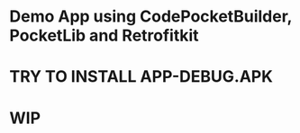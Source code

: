 # Demo App using CodePocketBuilder, PocketLib and Retrofitkit

# TRY TO INSTALL APP-DEBUG.APK

# WIP
